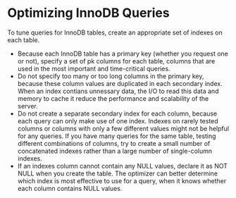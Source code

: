 # Optimizing InnoDB Queries

To tune queries for InnoDB tables, create an appropriate set of indexes on each table.

- Because each InnoDB table has a primary key (whether you request one or not), specify a set of pk columns for each table, columns that are used in the most important and time-critical queries.
- Do not specify too many or too long columns in the primary key, because these column values are duplicated in each secondary index. When an index contians unnessary data, the I/O to read this data and memory to cache it reduce the performance and scalability of the server.
- Do not create a separate secondary index for each column, because each query can only make use of one index. Indexes on rarely tested columns or columns with only a few different values might not be helpful for any queries. If you have many queries for the same table, testing different combinations of columns, try to create a small number of concatenated indexes rather than a large number of single-column indexes.
- If an indexes column cannot contain any NULL values, declare it as NOT NULL when you create the table. The optimizer can better determine which index is most effective to use for a query, when it knows whether each column contains NULL values.


